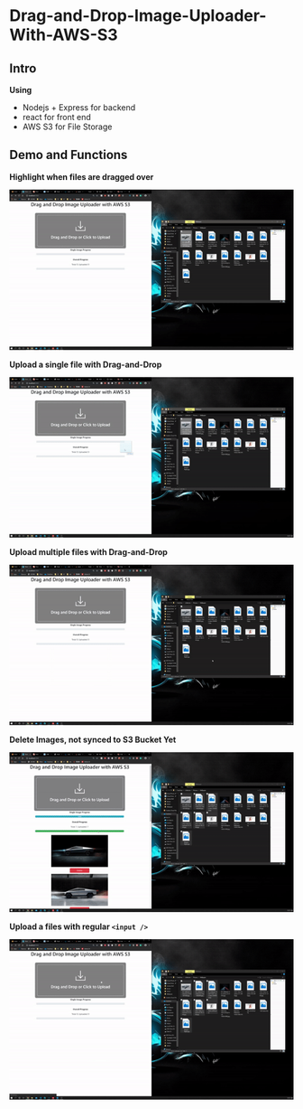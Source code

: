 # Drag-and-Drop-Image-Uploader-With-AWS-S3



## Intro

**Using**

- Nodejs + Express for backend
- react for front end
- AWS S3 for File Storage



## Demo and Functions

**Highlight when files are dragged over**

![highlight](README.assets/highlight.gif)

**Upload a single file with Drag-and-Drop**

![single_file](README.assets/single_file.gif)



**Upload multiple files with Drag-and-Drop**

![multiple](README.assets/multiple.gif)

**Delete Images, not synced to S3 Bucket Yet**

![delete](README.assets/delete.gif)

**Upload a files with regular `<input />`**

![input_multiple](README.assets/input_multiple.gif)

